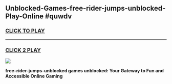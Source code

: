 
## Unblocked-Games-free-rider-jumps-unblocked-Play-Online #quwdv
<h3>
<a href="https://news.freeplayer.one?title=free-rider-jumps-unblocked&ref=3">CLICK TO PLAY</a></h3>
<hr>

<h3>
<a href="https://news.freeplayer.one?title=free-rider-jumps-unblocked&ref=3">CLICK 2 PLAY</a>
  
</h3>

<a href="https://news.freeplayer.one?title=free-rider-jumps-unblocked&ref=3"><img src="https://clearcache.store/games.png"></a>


**free-rider-jumps-unblocked games unblocked: Your Gateway to Fun and Accessible Online Gaming**
